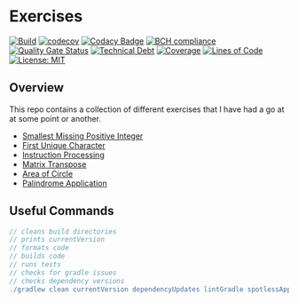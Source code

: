 # Exercises

[![Build](https://github.com/michaelruocco/exercises/workflows/pipeline/badge.svg)](https://github.com/michaelruocco/exercises/actions)
[![codecov](https://codecov.io/gh/michaelruocco/exercises/branch/master/graph/badge.svg?token=FWDNP534O7)](https://codecov.io/gh/michaelruocco/exercises)
[![Codacy Badge](https://app.codacy.com/project/badge/Grade/272889cf707b4dcb90bf451392530794)](https://www.codacy.com/gh/michaelruocco/exercises/dashboard?utm_source=github.com&amp;utm_medium=referral&amp;utm_content=michaelruocco/exercises&amp;utm_campaign=Badge_Grade)
[![BCH compliance](https://bettercodehub.com/edge/badge/michaelruocco/exercises?branch=master)](https://bettercodehub.com/)
[![Quality Gate Status](https://sonarcloud.io/api/project_badges/measure?project=michaelruocco_exercises&metric=alert_status)](https://sonarcloud.io/dashboard?id=michaelruocco_exercises)
[![Technical Debt](https://sonarcloud.io/api/project_badges/measure?project=michaelruocco_exercises&metric=sqale_index)](https://sonarcloud.io/dashboard?id=michaelruocco_exercises)
[![Coverage](https://sonarcloud.io/api/project_badges/measure?project=michaelruocco_exercises&metric=coverage)](https://sonarcloud.io/dashboard?id=michaelruocco_exercises)
[![Lines of Code](https://sonarcloud.io/api/project_badges/measure?project=michaelruocco_exercises&metric=ncloc)](https://sonarcloud.io/dashboard?id=michaelruocco_exercises)
[![License: MIT](https://img.shields.io/badge/License-MIT-yellow.svg)](https://opensource.org/licenses/MIT)

## Overview

This repo contains a collection of different exercises that I have had a go at at some point or another.

*   [Smallest Missing Positive Integer](smallest-missing-positive-integer/README.md)
*   [First Unique Character](first-unique-character/README.md)
*   [Instruction Processing](instruction-processing/README.md)
*   [Matrix Transpose](matrix-transpose/README.md)
*   [Area of Circle](area-of-circle/README.md)
*   [Palindrome Application](palindrome-app/README.md)

## Useful Commands

```gradle
// cleans build directories
// prints currentVersion
// formats code
// builds code
// runs tests
// checks for gradle issues
// checks dependency versions
./gradlew clean currentVersion dependencyUpdates lintGradle spotlessApply build
```